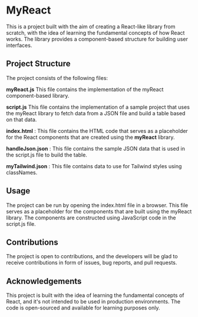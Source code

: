 # MyReact

This is a project built with the aim of creating a React-like library from scratch, with the idea of learning the fundamental concepts of how React works. The library provides a component-based structure for building user interfaces.

## Project Structure

The project consists of the following files:

**myReact.js** This file contains the implementation of the myReact component-based library.

**script.js** This file contains the implementation of a sample project that uses the myReact library to fetch data from a JSON file and build a table based on that data.

**index.html** : This file contains the HTML code that serves as a placeholder for the React components that are created using the **myReact** library.

**handleJson.json** : This file contains the sample JSON data that is used in the script.js file to build the table.

**myTailwind.json** : This file contains data to use for Tailwind styles using classNames.

## Usage

The project can be run by opening the index.html file in a browser. This file serves as a placeholder for the components that are built using the myReact library. The components are constructed using JavaScript code in the script.js file.

## Contributions

The project is open to contributions, and the developers will be glad to receive contributions in form of issues, bug reports, and pull requests.

## Acknowledgements

This project is built with the idea of learning the fundamental concepts of React, and it's not intended to be used in production environments. The code is open-sourced and available for learning purposes only.
